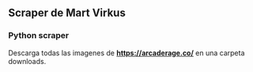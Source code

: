 ## Scraper de Mart Virkus
### Python scraper
Descarga todas las imagenes de **https://arcaderage.co/** en una carpeta downloads.